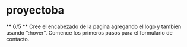 # proyectoba
** 6/5 **
Cree el encabezado de la pagina agregando el logo y tambien usando ":hover". Comence los primeros pasos para el formulario de contacto.